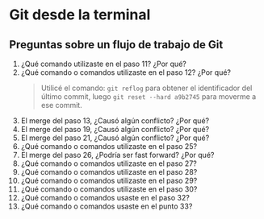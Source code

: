 # Git desde la terminal

## Preguntas sobre un flujo de trabajo de Git

1. ¿Qué comando utilizaste en el paso 11? ¿Por qué?
2. ¿Qué comando o comandos utilizaste en el paso 12? ¿Por qué?
   > Utilicé el comando: `git reflog` para obtener el identificador del último commit, luego `git reset --hard a9b2745` para moverme a ese commit.
3. El merge del paso 13, ¿Causó algún conflicto? ¿Por qué?
4. El merge del paso 19, ¿Causó algún conflicto? ¿Por qué?
5. El merge del paso 21, ¿Causó algún conflicto? ¿Por qué?
6. ¿Qué comando o comandos utilizaste en el paso 25?
7. El merge del paso 26, ¿Podría ser fast forward? ¿Por qué?
8. ¿Qué comando o comandos utilizaste en el paso 27?
9. ¿Qué comando o comandos utilizaste en el paso 28?
10. ¿Qué comando o comandos utilizaste en el paso 29?
11. ¿Qué comando o comandos utilizaste en el paso 30?
12. ¿Qué comando o comandos usaste en el paso 32?
13. ¿Qué comando o comandos usaste en el punto 33?
